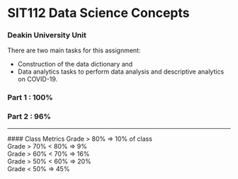 # SIT112 Data Science Concepts
### Deakin University Unit
There are two main tasks for this assignment:
- Construction of the data dictionary and
- Data analytics tasks to perform data analysis and descriptive analytics on COVID-19.

### Part 1 : 100%
### Part 2 : 96%

<hr class="solid">
#### Class Metrics
Grade > 80% => 10% of class<br>
Grade > 70% < 80% => 9%<br>
Grade > 60% < 70% => 16%<br>
Grade > 50% < 60% => 20%<br>
Grade < 50% => 45%
